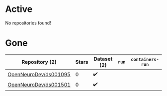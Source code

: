 # Active
No repositories found!

# Gone
| Repository (2) | Stars | Dataset (2) | `run` | `containers-run` |
| --- | --- | --- | --- | --- |
| [OpenNeuroDev/ds001095](https://github.com/OpenNeuroDev/ds001095) | 0 | :heavy_check_mark: |  |  |
| [OpenNeuroDev/ds001501](https://github.com/OpenNeuroDev/ds001501) | 0 | :heavy_check_mark: |  |  |
